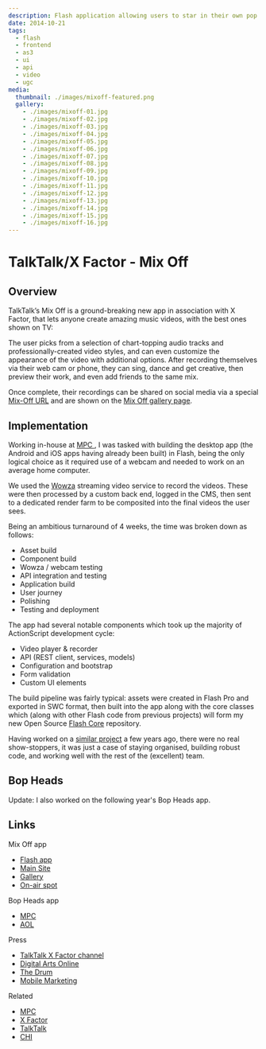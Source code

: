 ```yaml
---
description: Flash application allowing users to star in their own pop music videos
date: 2014-10-21
tags:
  - flash
  - frontend
  - as3
  - ui
  - api
  - video
  - ugc
media:
  thumbnail: ./images/mixoff-featured.png
  gallery:
    - ./images/mixoff-01.jpg
    - ./images/mixoff-02.jpg
    - ./images/mixoff-03.jpg
    - ./images/mixoff-04.jpg
    - ./images/mixoff-05.jpg
    - ./images/mixoff-06.jpg
    - ./images/mixoff-07.jpg
    - ./images/mixoff-08.jpg
    - ./images/mixoff-09.jpg
    - ./images/mixoff-10.jpg
    - ./images/mixoff-11.jpg
    - ./images/mixoff-12.jpg
    - ./images/mixoff-13.jpg
    - ./images/mixoff-14.jpg
    - ./images/mixoff-15.jpg
    - ./images/mixoff-16.jpg
---
```


# TalkTalk/X Factor - Mix Off

## Overview

TalkTalk’s Mix Off is a ground-breaking new app in association with X Factor, that lets anyone create amazing music videos, with the best ones shown on TV:

<MediaVideo
  src="https://youtube.com/embed/eydJ_ZYGLvY?list=PLMxe_u2iNeIkwp945hbOYrivGJYxUiu0j"
  width="560"
  height="315"
/>

The user picks from a selection of chart-topping audio tracks and professionally-created video styles, and can even customize the appearance of the video with additional options. After recording themselves via their web cam or phone, they can sing, dance and get creative, then preview their work, and even add friends to the same mix.

Once complete, their recordings can be shared on social media via a special [Mix-Off URL](https://mixoff.tv/pMmT2QW) and are shown on the [Mix Off  gallery page](https://mixoff.tv/?page=gallery).

## Implementation

Working in-house at [MPC ](https://moving-picture.com/), I was tasked with building the desktop app (the Android and iOS apps having already been built) in Flash, being the only logical choice as it required use of a webcam and needed to work on an average home computer.

We used the [Wowza](https://wowza.com/) streaming video service to record the videos. These were then processed by a custom back end, logged in the CMS, then sent to a dedicated render farm to be composited into the final videos the user sees.

Being an ambitious turnaround of 4 weeks, the time was broken down as follows:

- Asset build
- Component build
- Wowza / webcam testing
- API integration and testing
- Application build
- User journey
- Polishing
- Testing and deployment

The app had several notable components which took up the majority of ActionScript development cycle:

- Video player & recorder
- API (REST client, services, models)
- Configuration and bootstrap
- Form validation
- Custom UI elements

The build pipeline was fairly typical: assets were created in Flash Pro and exported in SWC format, then built into the app along with the core classes which (along with other Flash code from previous projects) will form my new Open Source [Flash Core](https://github.com/davestewart/flash-core) repository.

Having worked on a [similar project](http://davestewart.co.uk/work/flash/rainforest-sos/ "Prince’s Rainforest Project") a few years ago, there were no real show-stoppers, it was just a case of staying organised, building robust code, and working well with the rest of the (excellent) team.

## Bop Heads

Update: I also worked on the following year's Bop Heads app.

## Links

Mix Off app

- [Flash app](http://mixoff.tv/webapp)
- [Main Site](http://mixoff.tv/)
- [Gallery](http://mixoff.tv/?page=gallery)
- [On-air spot](https://youtube.com/watch?v=eydJ_ZYGLvY)

Bop Heads app

- [MPC](http://moving-picture.com/work/talktalk-x-factor-bopheads)
- [AOL](http://aol.co.uk/entertainment/2015/09/01/talktalk-tv-s-new-x-factor-app-will-give-fans-a-taste-of-super-s/)

Press

- [TalkTalk X Factor channel](https://youtube.com/user/TalkTalkXFactor)
- [Digital Arts Online](http://digitalartsonline.co.uk/news/mobile-creativity/mpc-creatives-mix-off-app-puts-x-factor-viewers-in-frame/)
- [The Drum](http://thedrum.com/news/2014/08/30/x-factor-fans-will-be-able-star-shows-sponsorship-idents-thanks-talktalk)
- [Mobile Marketing](http://mobilemarketingmagazine.com/talktalk-xfactor)

Related

- [MPC](http://moving-picture.com/work/talktalk-x-factor-bopheads)
- [X Factor](http://itv.com/xfactor)
- [TalkTalk](http://talktalk.co.uk/)
- [CHI](http://chiandpartners.com/our-work)
